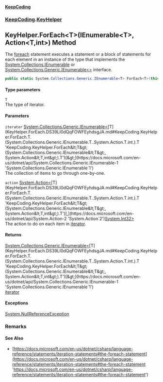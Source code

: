 #### [KeepCoding](index.md 'index')
### [KeepCoding](KeepCoding.md 'KeepCoding').[KeyHelper](KeyHelper.md 'KeepCoding.KeyHelper')
## KeyHelper.ForEach&lt;T&gt;(IEnumerable&lt;T&gt;, Action&lt;T,int&gt;) Method
The [foreach](https://docs.microsoft.com/en-us/dotnet/csharp/language-reference/keywords/foreach 'https://docs.microsoft.com/en-us/dotnet/csharp/language-reference/keywords/foreach') statement executes a statement or a block of statements for each element in an instance of the type that implements the [System.Collections.IEnumerable](https://docs.microsoft.com/en-us/dotnet/api/System.Collections.IEnumerable 'System.Collections.IEnumerable') or [System.Collections.Generic.IEnumerable&lt;&gt;](https://docs.microsoft.com/en-us/dotnet/api/System.Collections.Generic.IEnumerable-1 'System.Collections.Generic.IEnumerable`1') interface.  
```csharp
public static System.Collections.Generic.IEnumerable<T> ForEach<T>(this System.Collections.Generic.IEnumerable<T> iterator, System.Action<T,int> action);
```
#### Type parameters
<a name='KeepCoding.KeyHelper.ForEach.T.(System.Collections.Generic.IEnumerable.T..System.Action.T.int.).T'></a>
`T`  
The type of iterator.
  
#### Parameters
<a name='KeepCoding.KeyHelper.ForEach.T.(System.Collections.Generic.IEnumerable.T..System.Action.T.int.).iterator'></a>
`iterator` [System.Collections.Generic.IEnumerable&lt;](https://docs.microsoft.com/en-us/dotnet/api/System.Collections.Generic.IEnumerable-1 'System.Collections.Generic.IEnumerable`1')[T](KeyHelper.ForEach.DS39LI0dQqFOWFEyhdsgJA.md#KeepCoding.KeyHelper.ForEach.T.(System.Collections.Generic.IEnumerable.T..System.Action.T.int.).T 'KeepCoding.KeyHelper.ForEach&lt;T&gt;(System.Collections.Generic.IEnumerable&lt;T&gt;, System.Action&lt;T,int&gt;).T')[&gt;](https://docs.microsoft.com/en-us/dotnet/api/System.Collections.Generic.IEnumerable-1 'System.Collections.Generic.IEnumerable`1')  
The collection of items to go through one-by-one.
  
<a name='KeepCoding.KeyHelper.ForEach.T.(System.Collections.Generic.IEnumerable.T..System.Action.T.int.).action'></a>
`action` [System.Action&lt;](https://docs.microsoft.com/en-us/dotnet/api/System.Action-2 'System.Action`2')[T](KeyHelper.ForEach.DS39LI0dQqFOWFEyhdsgJA.md#KeepCoding.KeyHelper.ForEach.T.(System.Collections.Generic.IEnumerable.T..System.Action.T.int.).T 'KeepCoding.KeyHelper.ForEach&lt;T&gt;(System.Collections.Generic.IEnumerable&lt;T&gt;, System.Action&lt;T,int&gt;).T')[,](https://docs.microsoft.com/en-us/dotnet/api/System.Action-2 'System.Action`2')[System.Int32](https://docs.microsoft.com/en-us/dotnet/api/System.Int32 'System.Int32')[&gt;](https://docs.microsoft.com/en-us/dotnet/api/System.Action-2 'System.Action`2')  
The action to do on each item in [iterator](KeyHelper.ForEach.DS39LI0dQqFOWFEyhdsgJA.md#KeepCoding.KeyHelper.ForEach.T.(System.Collections.Generic.IEnumerable.T..System.Action.T.int.).iterator 'KeepCoding.KeyHelper.ForEach&lt;T&gt;(System.Collections.Generic.IEnumerable&lt;T&gt;, System.Action&lt;T,int&gt;).iterator').
  
#### Returns
[System.Collections.Generic.IEnumerable&lt;](https://docs.microsoft.com/en-us/dotnet/api/System.Collections.Generic.IEnumerable-1 'System.Collections.Generic.IEnumerable`1')[T](KeyHelper.ForEach.DS39LI0dQqFOWFEyhdsgJA.md#KeepCoding.KeyHelper.ForEach.T.(System.Collections.Generic.IEnumerable.T..System.Action.T.int.).T 'KeepCoding.KeyHelper.ForEach&lt;T&gt;(System.Collections.Generic.IEnumerable&lt;T&gt;, System.Action&lt;T,int&gt;).T')[&gt;](https://docs.microsoft.com/en-us/dotnet/api/System.Collections.Generic.IEnumerable-1 'System.Collections.Generic.IEnumerable`1')  
[iterator](KeyHelper.ForEach.DS39LI0dQqFOWFEyhdsgJA.md#KeepCoding.KeyHelper.ForEach.T.(System.Collections.Generic.IEnumerable.T..System.Action.T.int.).iterator 'KeepCoding.KeyHelper.ForEach&lt;T&gt;(System.Collections.Generic.IEnumerable&lt;T&gt;, System.Action&lt;T,int&gt;).iterator')
#### Exceptions
[System.NullReferenceException](https://docs.microsoft.com/en-us/dotnet/api/System.NullReferenceException 'System.NullReferenceException')  
### Remarks
#### See Also
- [https://docs.microsoft.com/en-us/dotnet/csharp/language-reference/statements/iteration-statements#the-foreach-statement](https://docs.microsoft.com/en-us/dotnet/csharp/language-reference/statements/iteration-statements#the-foreach-statement 'https://docs.microsoft.com/en-us/dotnet/csharp/language-reference/statements/iteration-statements#the-foreach-statement')
